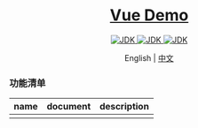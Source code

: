 <h1 align="center">
    <a href="https://github.com/chuxin-cs" target="_blank">Vue Demo</a>
</h1>

<p align="center">
    <a href="https://v2.cn.vuejs.org/">
        <img alt="JDK" src="https://img.shields.io/badge/Vue-2.7.0-orange.svg"/>
    </a>
    <a href="https://cn.vuejs.org/guide/introduction.html">
        <img alt="JDK" src="https://img.shields.io/badge/Vue-3.3.0-orange.svg"/>
    </a>
    <a href="https://cn.vitejs.dev/guide/">
        <img alt="JDK" src="https://img.shields.io/badge/Vite-4.0.0-orange.svg"/>
    </a>
</p>

<p align="center">
  <span>English | <a href="./README.zh-CN.md">中文</a></span>
</p>

### 功能清单
| name  |  document  | description |
| -------- | --------- |--------- |
|   |     |  |
